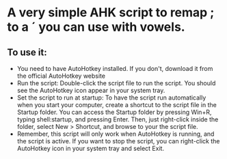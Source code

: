 # A very simple AHK script to remap ; to a ´ you can use with vowels.

## To use it:
- You need to have AutoHotkey installed. If you don't,  download it from the official AutoHotkey website
- Run the script: Double-click the script file to run the script. You should see the AutoHotkey icon appear in your system tray.
- Set the script to run at startup: To have the script run automatically when you start your computer, create a shortcut to the script file in the Startup folder. You can access the Startup folder by pressing Win+R, typing shell:startup, and pressing Enter. Then, just right-click inside the folder, select New > Shortcut, and browse to your the script file.
- Remember, this script will only work when AutoHotkey is running, and the script is active. If you want to stop the script, you can right-click the AutoHotkey icon in your system tray and select Exit.